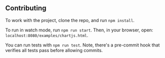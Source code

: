 ## Contributing

To work with the project, clone the repo, and run `npm install`. 

To run in watch mode, run `npm run start`. Then, in your browser, open: `localhost:8080/examples/chartjs.html`.

You can run tests with `npm run test`. Note, there's a pre-commit hook that verifies all tests pass before allowing commits.
